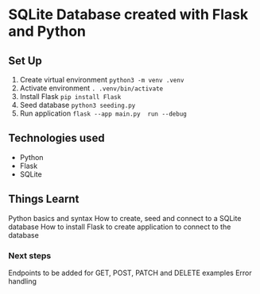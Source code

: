 # SQLite Database created with Flask and Python

## Set Up
1. Create virtual environment ```python3 -m venv .venv```
2. Activate environment ```. .venv/bin/activate```
2. Install Flask ```pip install Flask```
3. Seed database ```python3 seeding.py```
4. Run application ```flask --app main.py  run --debug```

## Technologies used

- Python
- Flask
- SQLite

## Things Learnt
Python basics and syntax
How to create, seed and connect to a SQLite database
How to install Flask to create application to connect to the database

### Next steps

Endpoints to be added for GET, POST, PATCH and DELETE examples
Error handling




